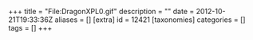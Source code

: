 +++
title = "File:DragonXPL0.gif"
description = ""
date = 2012-10-21T19:33:36Z
aliases = []
[extra]
id = 12421
[taxonomies]
categories = []
tags = []
+++


